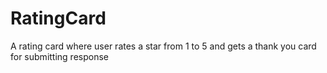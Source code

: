 # RatingCard
A rating card where user rates a star from 1 to 5 and gets a thank you card for submitting response
